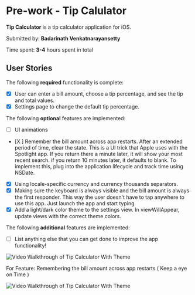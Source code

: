 # Pre-work - Tip Calulator

**Tip Calculator** is a tip calculator application for iOS.

Submitted by: **Badarinath Venkatnarayansetty**

Time spent: **3-4** hours spent in total

## User Stories

The following **required** functionality is complete:

* [X] User can enter a bill amount, choose a tip percentage, and see the tip and total values.
* [X] Settings page to change the default tip percentage.

The following **optional** features are implemented:
* [ ] UI animations
* [X ] Remember the bill amount across app restarts. After an extended period of time, clear the state. This is a UI trick that Apple uses with the Spotlight app. If you return there a minute later, it will show your most recent search. if you return 10 minutes later, it defaults to blank. To implement this, plug into the application lifecycle and track time using NSDate.
* [X] Using locale-specific currency and currency thousands separators.
* [X] Making sure the keyboard is always visible and the bill amount is always the first responder. This way the user doesn't have to tap anywhere to use this app. Just launch the app and start typing.
* [x] Add a light/dark color theme to the settings view. In viewWillAppear, update views with the correct theme colors.

The following **additional** features are implemented:

- [ ] List anything else that you can get done to improve the app functionality!


<img src='https://media.giphy.com/media/26n6B8hAxowM19Gve/giphy.gif' title='Video Walkthrough of Tip Calculator' width='' alt='Video Walkthrough of Tip Calculator With Theme' />


For Feature: Remembering the bill amount across app restarts  ( Keep a eye on Time )

<img src='https://media.giphy.com/media/3o6vY6upQBK4J9dIs0/giphy.gif' title='Video Walkthrough of Tip Calculator' width='' alt='Video Walkthrough of Tip Calculator With Theme' />

